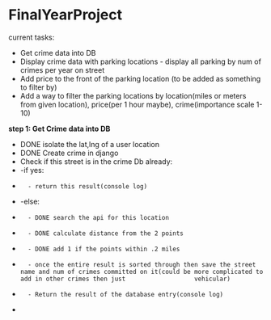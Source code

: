 # FinalYearProject
current tasks:
  - Get crime data into DB
  - Display crime data with parking locations - display all parking by num of crimes per year on street
  - Add price to the front of the parking location (to be added as something to filter by)
  - Add a way to filter the parking locations by location(miles or meters from given location), price(per 1 hour maybe), crime(importance scale 1-10) 
 
 **step 1: Get Crime data into DB**
  - DONE isolate the lat,lng of a user location
  - DONE Create crime in django
  - Check if this street is in the crime Db already:
  -   -if yes:
  -       - return this result(console log)
  -   -else:
  -       - DONE search the api for this location
  -       - DONE calculate distance from the 2 points
  -       - DONE add 1 if the points within .2 miles
  -       - once the entire result is sorted through then save the street name and num of crimes committed on it(could be more complicated to add in other crimes then just                   vehicular)
  -       - Return the result of the database entry(console log)
  -       
